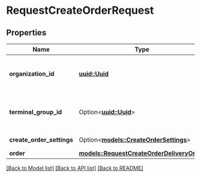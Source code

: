 # RequestCreateOrderRequest

## Properties

Name | Type | Description | Notes
------------ | ------------- | ------------- | -------------
**organization_id** | [**uuid::Uuid**](uuid::Uuid.md) | Organization ID of the new order.                Can be obtained by `/api/1/organizations` operation. | 
**terminal_group_id** | Option<[**uuid::Uuid**](uuid::Uuid.md)> | Front group ID the order must be sent to.    Can be obtained by `/api/1/terminal_groups` operation. | [optional]
**create_order_settings** | Option<[**models::CreateOrderSettings**](CreateOrderSettings.md)> | Order creation parameters. | [optional]
**order** | [**models::RequestCreateOrderDeliveryOrder**](RequestCreateOrderDeliveryOrder.md) | Order | 

[[Back to Model list]](../README.md#documentation-for-models) [[Back to API list]](../README.md#documentation-for-api-endpoints) [[Back to README]](../README.md)


